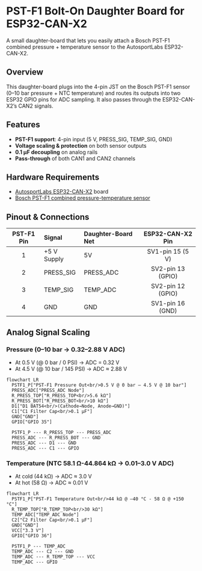 # PST-F1 Bolt-On Daughter Board for ESP32-CAN-X2

A small daughter-board that lets you easily attach a Bosch PST-F1 combined pressure + temperature sensor to the AutosportLabs ESP32-CAN-X2.

## Overview

This daughter-board plugs into the 4-pin JST on the Bosch PST-F1 sensor (0–10 bar pressure + NTC temperature) and routes its outputs into two ESP32 GPIO pins for ADC sampling. It also passes through the ESP32-CAN-X2’s CAN2 signals.


## Features

- **PST-F1 support**: 4-pin input (5 V, PRESS_SIG, TEMP_SIG, GND)
- **Voltage scaling & protection** on both sensor outputs
- **0.1 µF decoupling** on analog rails
- **Pass-through** of both CAN1 and CAN2 channels


## Hardware Requirements

- [AutosportLabs ESP32-CAN-X2](https://wiki.autosportlabs.com/ESP32-CAN-X2) board
- [Bosch PST-F1 combined pressure-temperature sensor](https://www.bosch-motorsport.com/content/downloads/Raceparts/en-GB/54249355.html)


## Pinout & Connections

| PST-F1 Pin | Signal       | Daughter-Board Net | ESP32-CAN-X2 Pin |
|:----------:|:-------------|:-------------------|:----------------:|
| 1          | +5 V Supply  | 5V                 | SV1-pin 15 (5 V) |
| 2          | PRESS_SIG    | PRESS_ADC          | SV2-pin 13 (GPIO)|
| 3          | TEMP_SIG     | TEMP_ADC           | SV2-pin 12 (GPIO)|
| 4          | GND          | GND                | SV1-pin 16 (GND) |


## Analog Signal Scaling

### Pressure (0–10 bar → 0.32–2.88 V ADC)

- At 0.5 V (@ 0 bar / 0 PSI) -> ADC = 0.32 V
- At 4.5 V (@ 10 bar / 145 PSI) -> ADC ≈ 2.88 V

``` mermaid
flowchart LR
  PSTF1_P["PST-F1 Pressure Out<br/>0.5 V @ 0 bar – 4.5 V @ 10 bar"]
  PRESS_ADC["PRESS_ADC Node"]
  R_PRESS_TOP["R_PRESS_TOP<br/>5.6 kΩ"]
  R_PRESS_BOT["R_PRESS_BOT<br/>10 kΩ"]
  D1["D1 BAT54<br/>(Cathode→Node, Anode→GND)"]
  C1["C1 Filter Cap<br/>0.1 µF"]
  GND["GND"]
  GPIO["GPIO 35"]

  PSTF1_P --- R_PRESS_TOP --- PRESS_ADC
  PRESS_ADC --- R_PRESS_BOT --- GND
  PRESS_ADC --- D1 --- GND
  PRESS_ADC --- C1 --- GPIO
```

### Temperature (NTC 58.1 Ω-44.864 kΩ → 0.01–3.0 V ADC)

- At cold (44 kΩ) → ADC ≈ 3.0 V
- At hot (58 Ω) → ADC ≈ 0.01 V

``` mermaid
flowchart LR
  PSTF1_P["PST-F1 Temperature Out<br/>44 kΩ @ –40 °C - 58 Ω @ +150 °C"]
  R_TEMP_TOP["R_TEMP_TOP<br/>30 kΩ"]
  TEMP_ADC["TEMP_ADC Node"]
  C2["C2 Filter Cap<br/>0.1 µF"]
  GND["GND"]
  VCC["3.3 V"]
  GPIO["GPIO 36"]

  PSTF1_P --- TEMP_ADC
  TEMP_ADC --- C2 --- GND
  TEMP_ADC --- R_TEMP_TOP --- VCC
  TEMP_ADC --- GPIO

```
